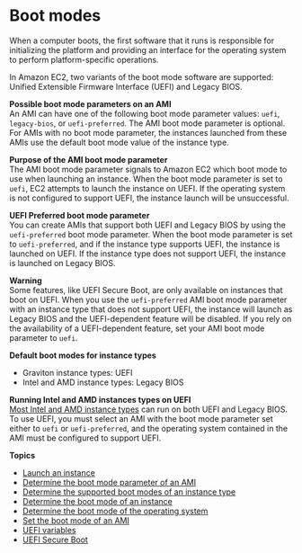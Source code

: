 # Boot modes<a name="ami-boot"></a>

When a computer boots, the first software that it runs is responsible for initializing the platform and providing an interface for the operating system to perform platform\-specific operations\.

In Amazon EC2, two variants of the boot mode software are supported: Unified Extensible Firmware Interface \(UEFI\) and Legacy BIOS\.

**Possible boot mode parameters on an AMI**  
An AMI can have one of the following boot mode parameter values: `uefi`, `legacy-bios`, or `uefi-preferred`\. The AMI boot mode parameter is optional\. For AMIs with no boot mode parameter, the instances launched from these AMIs use the default boot mode value of the instance type\.

**Purpose of the AMI boot mode parameter**  
The AMI boot mode parameter signals to Amazon EC2 which boot mode to use when launching an instance\. When the boot mode parameter is set to `uefi`, EC2 attempts to launch the instance on UEFI\. If the operating system is not configured to support UEFI, the instance launch will be unsuccessful\.

**UEFI Preferred boot mode parameter**  
You can create AMIs that support both UEFI and Legacy BIOS by using the `uefi-preferred` boot mode parameter\. When the boot mode parameter is set to `uefi-preferred`, and if the instance type supports UEFI, the instance is launched on UEFI\. If the instance type does not support UEFI, the instance is launched on Legacy BIOS\.

**Warning**  
Some features, like UEFI Secure Boot, are only available on instances that boot on UEFI\. When you use the `uefi-preferred` AMI boot mode parameter with an instance type that does not support UEFI, the instance will launch as Legacy BIOS and the UEFI\-dependent feature will be disabled\. If you rely on the availability of a UEFI\-dependent feature, set your AMI boot mode parameter to `uefi`\.

**Default boot modes for instance types**
+ Graviton instance types: UEFI
+ Intel and AMD instance types: Legacy BIOS

**Running Intel and AMD instances types on UEFI**  
[Most Intel and AMD instance types](launch-instance-boot-mode.md#UEFI-supported-types) can run on both UEFI and Legacy BIOS\. To use UEFI, you must select an AMI with the boot mode parameter set either to `uefi` or `uefi-preferred`, and the operating system contained in the AMI must be configured to support UEFI\.

**Topics**
+ [Launch an instance](launch-instance-boot-mode.md)
+ [Determine the boot mode parameter of an AMI](ami-boot-mode.md)
+ [Determine the supported boot modes of an instance type](instance-type-boot-mode.md)
+ [Determine the boot mode of an instance](instance-boot-mode.md)
+ [Determine the boot mode of the operating system](os-boot-mode.md)
+ [Set the boot mode of an AMI](set-ami-boot-mode.md)
+ [UEFI variables](uefi-variables.md)
+ [UEFI Secure Boot](uefi-secure-boot.md)